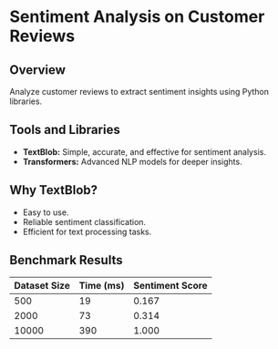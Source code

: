 # Sentiment Analysis on Customer Reviews

## Overview
Analyze customer reviews to extract sentiment insights using Python libraries.

## Tools and Libraries
- **TextBlob:** Simple, accurate, and effective for sentiment analysis.
- **Transformers:** Advanced NLP models for deeper insights.

## Why TextBlob?
- Easy to use.
- Reliable sentiment classification.
- Efficient for text processing tasks.

## Benchmark Results
| Dataset Size | Time (ms) | Sentiment Score |
|--------------|-----------|-----------------|
| 500          | 19        | 0.167           |
| 2000         | 73        | 0.314           |
| 10000        | 390       | 1.000           |

